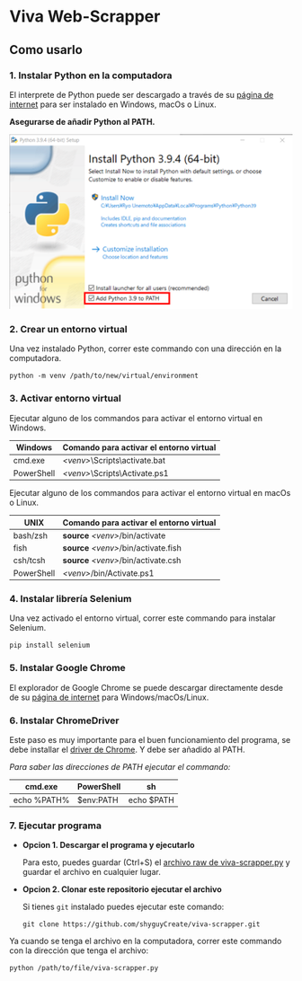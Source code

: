 # Viva Web-Scrapper

## Como usarlo

### 1. Instalar Python en la computadora

El interprete de Python  puede ser descargado a través de su [página de internet](https://www.python.org/downloads/) para ser instalado en Windows, macOs o Linux.

**Asegurarse de añadir Python al PATH.**

![python-path](./assets//python-path.png)

### 2. Crear un entorno virtual

Una vez instalado Python, correr este commando con una dirección en la computadora.

```
python -m venv /path/to/new/virtual/environment
```

### 3. Activar entorno virtual

Ejecutar alguno de los commandos para activar el entorno virtual en Windows.

| Windows | Comando para activar el entorno virtual  |
| ------- | ---------------------------------------  |
| cmd.exe    | *<venv\>*\Scripts\activate.bat |
| PowerShell | *<venv\>*\Scripts\Activate.ps1 |

Ejecutar alguno de los commandos para activar el entorno virtual en macOs o Linux.

| UNIX | Comando para activar el entorno virtual   |
| ---- | ---------------------------------------   |
| bash/zsh   | **source** *<venv\>*/bin/activate         |
| fish       | **source** *<venv\>*/bin/activate.fish    |
| csh/tcsh   | **source** *<venv\>*/bin/activate.csh     |
| PowerShell | *<venv\>*/bin/Activate.ps1            |

### 4. Instalar librería Selenium

Una vez activado el entorno virtual, correr este commando para instalar Selenium.

```
pip install selenium
```

### 5. Instalar Google Chrome

El explorador de Google Chrome se puede descargar directamente desde de su [página de internet](https://www.google.com/chrome/) para Windows/macOs/Linux.

### 6. Instalar ChromeDriver

Este paso es muy importante para el buen funcionamiento del programa, se debe installar el [driver de Chrome](https://chromedriver.chromium.org/). Y debe ser añadido al PATH.

*Para saber las direcciones de PATH ejecutar el commando:*

| cmd.exe | PowerShell | sh |
| ------ | ----------- | -- |
| echo %PATH% | $env:PATH | echo $PATH |

### 7. Ejecutar programa

- **Opcion 1. Descargar el programa y ejecutarlo**

   Para esto, puedes guardar (Ctrl+S) el [archivo raw de viva-scrapper.py](https://raw.githubusercontent.com/shyguyCreate/viva-scrapper/main/viva-scrapper.py) y guardar el archivo en cualquier lugar.

- **Opcion 2. Clonar este repositorio ejecutar el archivo**

   Si tienes `git` instalado puedes ejecutar este comando:

   ```
   git clone https://github.com/shyguyCreate/viva-scrapper.git
   ```

Ya cuando se tenga el archivo en la computadora, correr este commando con la dirección que tenga el archivo:

```
python /path/to/file/viva-scrapper.py
```
